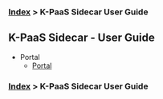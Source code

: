 ### [Index](https://github.com/K-PaaS/Guide/blob/master/README.md) > K-PaaS Sidecar User Guide

## K-PaaS Sidecar - User Guide

- Portal
  - [Portal](./sidecar_portal.md)

### [Index](https://github.com/K-PaaS/Guide/blob/master/README.md) > K-PaaS Sidecar User Guide
